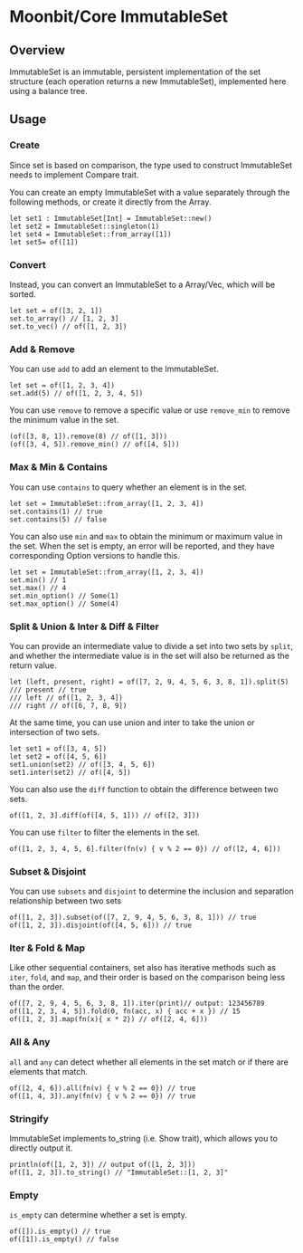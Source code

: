 # Moonbit/Core ImmutableSet

## Overview

ImmutableSet is an immutable, persistent implementation of the set structure (each operation returns a new ImmutableSet), implemented here using a balance tree.

## Usage

### Create

Since set is based on comparison, the type used to construct ImmutableSet needs to implement Compare trait.

You can create an empty ImmutableSet with a value separately through the following methods, or create it directly from the Array.

```moonbit
let set1 : ImmutableSet[Int] = ImmutableSet::new()
let set2 = ImmutableSet::singleton(1)
let set4 = ImmutableSet::from_array([1])
let set5= of([1])
```

### Convert

Instead, you can convert an ImmutableSet to a Array/Vec, which will be sorted.

```moonbit
let set = of([3, 2, 1])
set.to_array() // [1, 2, 3]
set.to_vec() // of([1, 2, 3])
```

### Add & Remove

You can use `add` to add an element to the ImmutableSet.

```moonbit
let set = of([1, 2, 3, 4])
set.add(5) // of([1, 2, 3, 4, 5])
```

You can use `remove` to remove a specific value or use `remove_min` to remove the minimum value in the set.

```moonbit
(of([3, 8, 1]).remove(8) // of([1, 3]))
(of([3, 4, 5]).remove_min() // of([4, 5]))
```

### Max & Min & Contains

You can use `contains` to query whether an element is in the set.

```moonbit
let set = ImmutableSet::from_array([1, 2, 3, 4])
set.contains(1) // true
set.contains(5) // false
```

You can also use `min` and `max` to obtain the minimum or maximum value in the set. When the set is empty, an error will be reported, and they have corresponding Option versions to handle this.

```moonbit
let set = ImmutableSet::from_array([1, 2, 3, 4])
set.min() // 1
set.max() // 4
set.min_option() // Some(1)
set.max_option() // Some(4)
```

### Split & Union & Inter & Diff & Filter

You can provide an intermediate value to divide a set into two sets by `split`, and whether the intermediate value is in the set will also be returned as the return value.

```moonbit
let (left, present, right) = of([7, 2, 9, 4, 5, 6, 3, 8, 1]).split(5)
/// present // true
/// left // of([1, 2, 3, 4])
/// right // of([6, 7, 8, 9])
```

At the same time, you can use union and inter to take the union or intersection of two sets.

```moonbit
let set1 = of([3, 4, 5])
let set2 = of([4, 5, 6])
set1.union(set2) // of([3, 4, 5, 6])
set1.inter(set2) // of([4, 5])
```

You can also use the `diff` function to obtain the difference between two sets.

```moonbit
of([1, 2, 3].diff(of([4, 5, 1])) // of([2, 3]))
```

You can use `filter` to filter the elements in the set.

```moonbit
of([1, 2, 3, 4, 5, 6].filter(fn(v) { v % 2 == 0}) // of([2, 4, 6]))
```

### Subset & Disjoint

You can use `subsets` and `disjoint` to determine the inclusion and separation relationship between two sets

```moonbit
of([1, 2, 3]).subset(of([7, 2, 9, 4, 5, 6, 3, 8, 1])) // true
of([1, 2, 3]).disjoint(of([4, 5, 6])) // true
```

### Iter & Fold & Map

Like other sequential containers, set also has iterative methods such as `iter`, `fold`, and `map`, and their order is based on the comparison being less than the order.

```moonbit
of([7, 2, 9, 4, 5, 6, 3, 8, 1]).iter(print)// output: 123456789
of([1, 2, 3, 4, 5]).fold(0, fn(acc, x) { acc + x }) // 15
of([1, 2, 3].map(fn(x){ x * 2}) // of([2, 4, 6]))
```

### All & Any

`all` and `any` can detect whether all elements in the set match or if there are elements that match.

```moonbit
of([2, 4, 6]).all(fn(v) { v % 2 == 0}) // true
of([1, 4, 3]).any(fn(v) { v % 2 == 0}) // true
```

### Stringify

ImmutableSet implements to_string (i.e. Show trait), which allows you to directly output it.

```moonbit
println(of([1, 2, 3]) // output of([1, 2, 3]))
of([1, 2, 3]).to_string() // "ImmutableSet::[1, 2, 3]"
```

### Empty

`is_empty` can determine whether a set is empty.

```moonbit
of([]).is_empty() // true
of([1]).is_empty() // false
```
